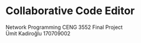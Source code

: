# Collaborative Code Editor
Network Programming CENG 3552 Final Project <br>
Ümit Kadiroğlu 170709002
